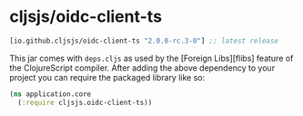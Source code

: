 # cljsjs/oidc-client-ts

```clojure
[io.github.cljsjs/oidc-client-ts "2.0.0-rc.3-0"] ;; latest release
```

This jar comes with `deps.cljs` as used by the [Foreign Libs][flibs] feature
of the ClojureScript compiler. After adding the above dependency to your project
you can require the packaged library like so:

```clojure
(ns application.core
  (:require cljsjs.oidc-client-ts))
```
